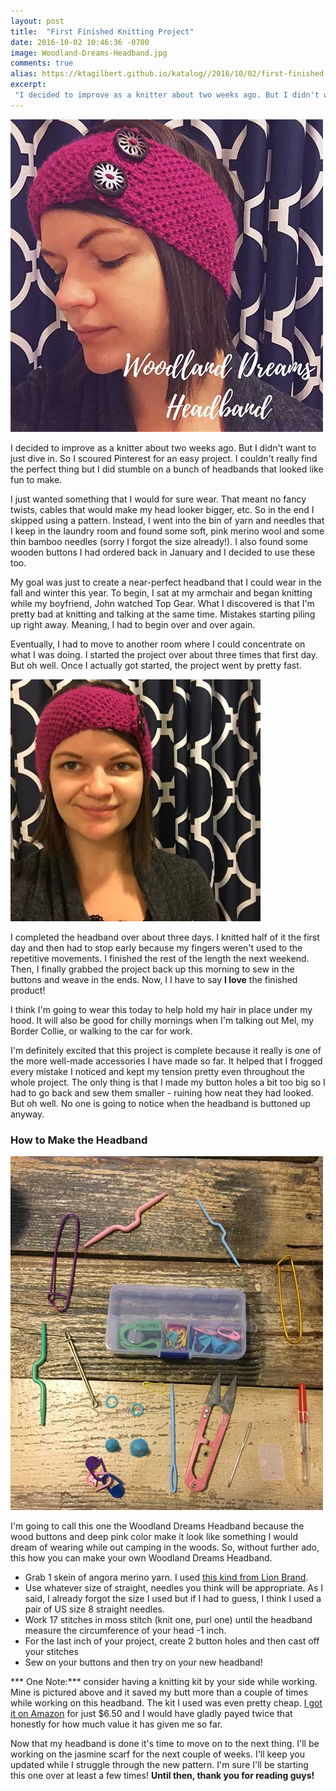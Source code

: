 ```yaml
---
layout: post
title:  "First Finished Knitting Project"
date: 2016-10-02 10:46:36 -0700
image: Woodland-Dreams-Headband.jpg
comments: true
alias: https://ktagilbert.github.io/katalog//2016/10/02/first-finished-project.html
excerpt:
 "I decided to improve as a knitter about two weeks ago. But I didn't want to just dive in. So I scoured Pinterest for an easy project. I couldn't really find the perfect thing but I did stumble on a bunch of headbands that looked like fun to make."
---
```


![knitted woodland dreams headband](/assets/Woodland-Dreams-Headband.jpg)

I decided to improve as a knitter about two weeks ago. But I didn't want to just dive in. So I scoured Pinterest for an easy project. I couldn't really find the perfect thing but I did stumble on a bunch of headbands that looked like fun to make.

I just wanted something that I would for sure wear. That meant no fancy twists, cables that would make my head looker bigger, etc. So in the end I skipped using a pattern. Instead, I went into the bin of yarn and needles that I keep in the laundry room and found some soft, pink merino wool and some thin bamboo needles (sorry I forgot the size already!). I also found some wooden buttons I had ordered back in January and I decided to use these too.

My goal was just to create a near-perfect headband that I could wear in the fall and winter this year. To begin, I sat at my armchair and began knitting while my boyfriend, John watched Top Gear. What I discovered is that I'm pretty bad at knitting and talking at the same time. Mistakes starting piling up right away. Meaning, I had to begin over and over again.

Eventually, I had to move to another room where I could concentrate on what I was doing. I started the project over about three times that first day. But oh well. Once I actually got started, the project went by pretty fast.

![finishing a knit project](/assets/headband1.jpg)

I completed the headband over about three days. I knitted half of it the first day and then had to stop early because my fingers weren't used to the repetitive movements. I finished the rest of the length the next weekend. Then, I finally grabbed the project back up this morning to sew in the buttons and weave in the ends. Now, I I have to say **I love** the finished product!

I think I'm going to wear this today to help hold my hair in place under my hood. It will also be good for chilly mornings when I'm talking out Mel, my Border Collie, or walking to the car for work.

I'm definitely excited that this project is complete because it really is one of the more well-made accessories I have made so far. It helped that I frogged every mistake I noticed and kept my tension pretty even throughout the whole project. The only thing is that I made my button holes a bit too big so I had to go back and sew them smaller - ruining how neat they had looked. But oh well. No one is going to notice when the headband is buttoned up anyway.  

### How to Make the Headband

![Amazing Knitting Kit](/assets/knitting-tools.jpg)

I'm going to call this one the Woodland Dreams Headband because the wood buttons and deep pink color make it look like something I would dream of wearing while out camping in the woods. So, without further ado, this how you can make your own Woodland Dreams Headband.

- Grab 1 skein of angora merino yarn. I used [this kind from Lion Brand](http://www.lionbrand.com/yarn/lb-collection-angora-merino-yarn.html).
- Use whatever size of straight, needles you think will be appropriate. As I said, I already forgot the size I used but if I had to guess, I think I used a pair of US size 8 straight needles.
- Work 17 stitches in moss stitch (knit one, purl one) until the headband measure the circumference of your head -1 inch.
- For the last inch of your project, create 2 button holes and then cast off your stitches
- Sew on your buttons and then try on your new headband!

*** One Note:*** consider having a knitting kit by your side while working. Mine is pictured above and it saved my butt more than a couple of times while working on this headband. The kit I used was even pretty cheap. [I got it on Amazon](https://www.amazon.com/Outop-Basic-Knitting-Accessories-Supplies/dp/B00L8KLLCW/ref=sr_1_5?ie=UTF8&qid=1475424675&sr=8-5&keywords=knitting+kit) for just $6.50 and I would have gladly payed twice that honestly for how much value it has given me so far.

Now that my headband is done it's time to move on to the next thing. I'll be working on the jasmine scarf for the next couple of weeks. I'll keep you updated while I struggle through the new pattern. I'm sure I'll be starting this one over at least a few times! **Until then, thank you for reading guys!**
